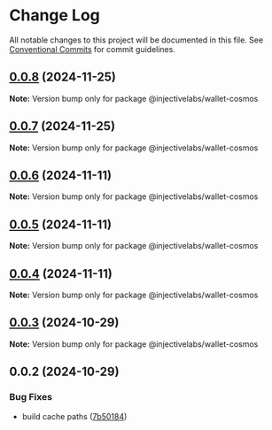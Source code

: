 # Change Log

All notable changes to this project will be documented in this file.
See [Conventional Commits](https://conventionalcommits.org) for commit guidelines.

## [0.0.8](https://github.com/InjectiveLabs/injective-ts/compare/@injectivelabs/wallet-cosmos@0.0.7...@injectivelabs/wallet-cosmos@0.0.8) (2024-11-25)

**Note:** Version bump only for package @injectivelabs/wallet-cosmos





## [0.0.7](https://github.com/InjectiveLabs/injective-ts/compare/@injectivelabs/wallet-cosmos@0.0.7-beta.4...@injectivelabs/wallet-cosmos@0.0.7) (2024-11-25)

**Note:** Version bump only for package @injectivelabs/wallet-cosmos





## [0.0.6](https://github.com/InjectiveLabs/injective-ts/compare/@injectivelabs/wallet-cosmos@0.0.5...@injectivelabs/wallet-cosmos@0.0.6) (2024-11-11)

**Note:** Version bump only for package @injectivelabs/wallet-cosmos





## [0.0.5](https://github.com/InjectiveLabs/injective-ts/compare/@injectivelabs/wallet-cosmos@0.0.4...@injectivelabs/wallet-cosmos@0.0.5) (2024-11-11)

**Note:** Version bump only for package @injectivelabs/wallet-cosmos





## [0.0.4](https://github.com/InjectiveLabs/injective-ts/compare/@injectivelabs/wallet-cosmos@0.0.4-beta.6...@injectivelabs/wallet-cosmos@0.0.4) (2024-11-11)

**Note:** Version bump only for package @injectivelabs/wallet-cosmos





## [0.0.3](https://github.com/InjectiveLabs/injective-ts/compare/@injectivelabs/wallet-cosmos@0.0.3-beta.0...@injectivelabs/wallet-cosmos@0.0.3) (2024-10-29)

**Note:** Version bump only for package @injectivelabs/wallet-cosmos





## 0.0.2 (2024-10-29)


### Bug Fixes

* build cache paths ([7b50184](https://github.com/InjectiveLabs/injective-ts/commit/7b5018431d970bfb00d022878fbf7994e4878e72))
